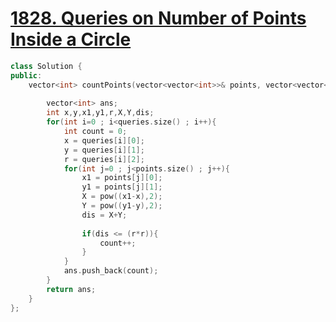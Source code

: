# [1828. Queries on Number of Points Inside a Circle](https://leetcode.com/problems/queries-on-number-of-points-inside-a-circle/)

```c++
class Solution {
public:
    vector<int> countPoints(vector<vector<int>>& points, vector<vector<int>>& queries) {
        
        vector<int> ans;
        int x,y,x1,y1,r,X,Y,dis;
        for(int i=0 ; i<queries.size() ; i++){
            int count = 0;
            x = queries[i][0];
            y = queries[i][1];
            r = queries[i][2];
            for(int j=0 ; j<points.size() ; j++){
                x1 = points[j][0];
                y1 = points[j][1];
                X = pow((x1-x),2);
                Y = pow((y1-y),2);
                dis = X+Y;
                
                if(dis <= (r*r)){
                    count++;
                }
            }
            ans.push_back(count);
        }
        return ans;
    }
};
```